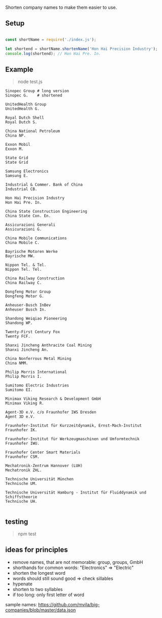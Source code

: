 Shorten company names to make them easier to use.

## Setup

```js

const shortName = require('./index.js');

let shortend = shortName.shortenName('Hon Hai Precision Industry');
console.log(shortend); // Hon Hai Pre. In.


```

## Example

> node test.js

```
Sinopec Group # long version
Sinopec G.    # shortened

UnitedHealth Group
UnitedHealth G.

Royal Dutch Shell
Royal Dutch S.

China National Petroleum
China NP.

Exxon Mobil
Exxon M.

State Grid
State Grid

Samsung Electronics
Samsung E.

Industrial & Commer. Bank of China
Industrial CB.

Hon Hai Precision Industry
Hon Hai Pre. In.

China State Construction Engineering
China State Con. En.

Assicurazioni Generali
Assicurazioni G.

China Mobile Communications
China Mobile C.

Bayrische Motoren Werke
Bayrische MW.

Nippon Tel. & Tel.
Nippon Tel. Tel.

China Railway Construction
China Railway C.

Dongfeng Motor Group
Dongfeng Motor G.

Anheuser-Busch InBev
Anheuser Busch In.

Shandong Weiqiao Pioneering
Shandong WP.

Twenty-First Century Fox
Twenty FCF.

Shanxi Jincheng Anthracite Coal Mining
Shanxi Jincheng An.

China Nonferrous Metal Mining
China NMM.

Philip Morris International
Philip Morris I.

Sumitomo Electric Industries
Sumitomo EI.

Minimax Viking Research & Development GmbH
Minimax Viking R.

Agent-3D e.V. c/o Fraunhofer IWS Dresden
Agent 3D e.V.

Fraunhofer-Institut für Kurzzeitdynamik, Ernst-Mach-Institut
Fraunhofer IK.

Fraunhofer-Institut für Werkzeugmaschinen und Umformtechnik
Fraunhofer IWU.

Fraunhofer Center Smart Materials
Fraunhofer CSM.

Mechatronik-Zentrum Hannover (LUH)
Mechatronik ZHL.

Technische Universität München
Technische UM.

Technische Universität Hamburg - Institut für Fluiddynamik und Schiffstheorie
Technische UH.


```

## testing

> npm test

## ideas for principles
* remove names, that are not memorable: group, groups, GmbH
* shorthands for common words: "Electronics" => "Electric"
* shorten the longest word
* words should still sound good => check sillables
* hypenate
* shorten to two syllables
* if too long: only first letter of word



sample names: https://github.com/mvila/big-companies/blob/master/data.json
